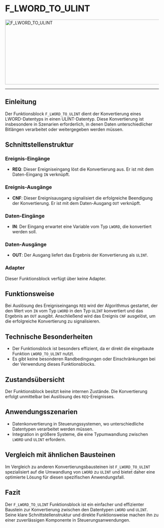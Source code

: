 # F_LWORD_TO_ULINT

<img width="1463" height="212" alt="F_LWORD_TO_ULINT" src="https://github.com/user-attachments/assets/f5071900-017b-4af7-80c6-b542df47d0dc" />

* * * * * * * * * *
## Einleitung
Der Funktionsblock `F_LWORD_TO_ULINT` dient der Konvertierung eines LWORD-Datentyps in einen ULINT-Datentyp. Diese Konvertierung ist insbesondere in Szenarien erforderlich, in denen Daten unterschiedlicher Bitlängen verarbeitet oder weitergegeben werden müssen.

## Schnittstellenstruktur
### **Ereignis-Eingänge**
- **REQ**: Dieser Ereigniseingang löst die Konvertierung aus. Er ist mit dem Daten-Eingang `IN` verknüpft.

### **Ereignis-Ausgänge**
- **CNF**: Dieser Ereignisausgang signalisiert die erfolgreiche Beendigung der Konvertierung. Er ist mit dem Daten-Ausgang `OUT` verknüpft.

### **Daten-Eingänge**
- **IN**: Der Eingang erwartet eine Variable vom Typ `LWORD`, die konvertiert werden soll.

### **Daten-Ausgänge**
- **OUT**: Der Ausgang liefert das Ergebnis der Konvertierung als `ULINT`.

### **Adapter**
Dieser Funktionsblock verfügt über keine Adapter.

## Funktionsweise
Bei Auslösung des Ereigniseingangs `REQ` wird der Algorithmus gestartet, der den Wert von `IN` vom Typ `LWORD` in den Typ `ULINT` konvertiert und das Ergebnis an `OUT` ausgibt. Anschließend wird das Ereignis `CNF` ausgelöst, um die erfolgreiche Konvertierung zu signalisieren.

## Technische Besonderheiten
- Der Funktionsblock ist besonders effizient, da er direkt die eingebaute Funktion `LWORD_TO_ULINT` nutzt.
- Es gibt keine besonderen Randbedingungen oder Einschränkungen bei der Verwendung dieses Funktionsblocks.

## Zustandsübersicht
Der Funktionsblock besitzt keine internen Zustände. Die Konvertierung erfolgt unmittelbar bei Auslösung des `REQ`-Ereignisses.

## Anwendungsszenarien
- Datenkonvertierung in Steuerungssystemen, wo unterschiedliche Datentypen verarbeitet werden müssen.
- Integration in größere Systeme, die eine Typumwandlung zwischen `LWORD` und `ULINT` erfordern.

## Vergleich mit ähnlichen Bausteinen
Im Vergleich zu anderen Konvertierungsbausteinen ist `F_LWORD_TO_ULINT` spezialisiert auf die Umwandlung von `LWORD` zu `ULINT` und bietet daher eine optimierte Lösung für diesen spezifischen Anwendungsfall.

## Fazit
Der `F_LWORD_TO_ULINT` Funktionsblock ist ein einfacher und effizienter Baustein zur Konvertierung zwischen den Datentypen `LWORD` und `ULINT`. Seine klare Schnittstellenstruktur und direkte Funktionsweise machen ihn zu einer zuverlässigen Komponente in Steuerungsanwendungen.

